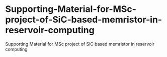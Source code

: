 # Supporting-Material-for-MSc-project-of-SiC-based-memristor-in-reservoir-computing
Supporting Material for MSc project of SiC based memristor in reservoir computing
